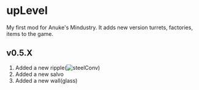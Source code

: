 # upLevel
My first mod for Anuke's Mindustry. It adds new version turrets, factories, items to the game.
## v0.5.X
1. Added a new ripple(![steelConv](https://github.com/pavel-8516/upLevel-mod/blob/master/sprites/blocks/distribution/steelConv.pn))
2. Added a new salvo
3. Added a new wall(glass)
